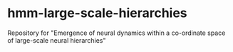 # hmm-large-scale-hierarchies
Repository for "Emergence of neural dynamics within a co-ordinate space of large-scale neural hierarchies"
